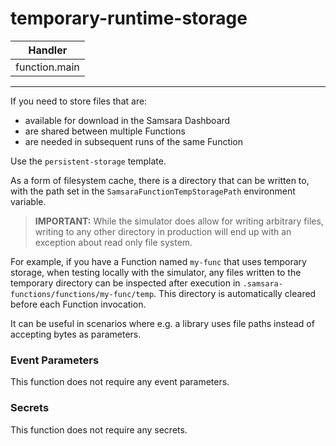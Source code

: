 # temporary-runtime-storage

| Handler       |
| ------------- |
| function.main |

---

If you need to store files that are:

- available for download in the Samsara Dashboard
- are shared between multiple Functions
- are needed in subsequent runs of the same Function

Use the `persistent-storage` template.

As a form of filesystem cache, there is a directory that can be written to, with the path set in the `SamsaraFunctionTempStoragePath` environment variable.

> **IMPORTANT:** While the simulator does allow for writing arbitrary files, writing to any other directory in production will end up with an exception about read only file system.

For example, if you have a Function named `my-func` that uses temporary storage, when testing locally with the simulator, any files written to the temporary directory can be inspected after execution in `.samsara-functions/functions/my-func/temp`. This directory is automatically cleared before each Function invocation.

It can be useful in scenarios where e.g. a library uses file paths instead of accepting bytes as parameters.

### Event Parameters

This function does not require any event parameters.

### Secrets

This function does not require any secrets.
